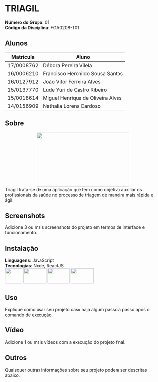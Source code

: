 # TRIAGIL

**Número do Grupo**: 01<br>
**Código da Disciplina**: FGA0208-T01<br>

## Alunos
|Matrícula | Aluno |
| -- | -- |
| 17/0008762 | Débora Pereira Vilela |
| 16/0006210 | Francisco Heronildo Sousa Santos |
| 16/0127912 | João Vitor Ferreira Alves |
| 15/0137770 | Lude Yuri de Castro Ribeiro |
| 15/0018614 | Miguel Henrique de Oliveira Alves |
| 14/0156909 | Nathalia Lorena Cardoso |

## Sobre
<div align="center"><img width="300px" height="175px" src="https://imgur.com/yBMVGy9.png"/></div>
Triagil trata-se de uma aplicação que tem como objetivo auxiliar os profissionais da saúde no processo de triagem de maneira mais rápida e ágil.

## Screenshots
Adicione 3 ou mais screenshots do projeto em termos de interface e funcionamento.

## Instalação
**Linguagens**: JavaScript<br>
**Tecnologias**: Node, ReactJS<br>
<img width="55px" height="50px" src="https://imgur.com/wVQA02I.png"/> <img width="75px" height="50px" src="https://imgur.com/g75zlLp.gif"/>  <img width="70px" height="50px" src="https://imgur.com/UWlGuMy.gif"/> <img width="75px" height="50px" src="https://imgur.com/vDctx6l.gif"/>
<!-- Descreva os pré-requisitos para rodar o seu projeto e os comandos necessários.
Insira um manual ou um script para auxiliar ainda mais. -->

## Uso
Explique como usar seu projeto caso haja algum passo a passo após o comando de execução.

## Vídeo
Adicione 1 ou mais vídeos com a execução do projeto final.

## Outros 
Quaisquer outras informações sobre seu projeto podem ser descritas abaixo.
